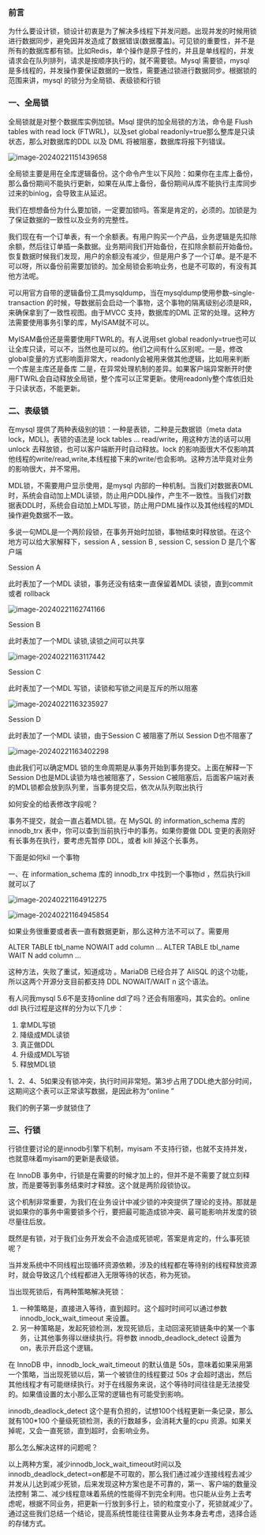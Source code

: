 ### 前言

为什么要设计锁，锁设计初衷是为了解决多线程下并发问题。出现并发的时候用锁进行数据同步，避免因并发造成了数据错误(数据覆盖)。可见锁的重要性，并不是所有的数据库都有锁。比如Redis，单个操作是原子性的，并且是单线程的，并发请求会在队列排列，请求是按顺序执行的，就不需要锁。Mysql 需要锁，mysql 是多线程的，并发操作要保证数据的一致性，需要通过锁进行数据同步。根据锁的范围来讲，mysql 的锁分为全局锁、表级锁和行锁

### 一、全局锁

全局锁就是对整个数据库实例加锁。Msql 提供的加全局锁的方法，命令是 Flush tables with read lock (FTWRL)，以及set global readonly=true那么整库是只读状态，那么对数据库的DDL 以及 DML 将被阻塞，数据库将报下列错误。

![image-20240221151439658](../images/mysql_lock.png)

全局锁主要是用在全库逻辑备份。这个命令产生以下风险：如果你在主库上备份，那么备份期间不能执行更新，如果在从库上备份，备份期间从库不能执行主库同步过来的binlog，会导致主从延迟。

我们在想想备份为什么要加锁，一定要加锁吗。答案是肯定的，必须的。加锁是为了保证数据的一致性以及业务的完整性。

我们现在有一个订单表，有一个余额表。有用户购买一个产品，业务逻辑是先扣除余额，然后往订单插一条数据。业务期间我们开始备份，在扣除余额前开始备份。恢复数据时候我们发现，用户的余额没有减少，但是用户多了一个订单。是不是不可以呀，所以备份前需要加锁的。加全局锁会影响业务，也是不可取的，有没有其他方法呢。

可以用官方自带的逻辑备份工具mysqldump，当在mysqldump使用参数–single-transaction 的时候，导数据前会启动一个事物，这个事物的隔离级别必须是RR，来确保拿到了一致性视图。由于MVCC 支持，数据库的DML 正常的处理。这种方法需要使用事务引擎的库，MyISAM就不可以。

MyISAM备份还是需要使用FTWRL的。有人说用set global readonly=true也可以让全库只读，可以不，当然也是可以的。他们之间有什么区别呢。一是，修改global变量的方式影响面非常大，readonly会被用来做其他逻辑，比如用来判断一个库是主库还是备库 二是，在异常处理机制的差异。如果客户端异常断开时使用FTWRL会自动释放全局锁，整个库可以正常更新。使用readonly整个库依旧处于只读状态，不能更新。

### 二、表级锁

在mysql 提供了两种表级别的锁：一种是表锁，二种是元数据锁（meta data lock，MDL)。表锁的语法是 lock tables … read/write，用这种方法的话可以用unlock 去释放锁，也可以客户端断开时自动释放。lock 的影响面很大不仅影响其他线程的write/read,write,本线程接下来的write/也会影响。这种方法毕竟对业务的影响很大，并不常用。

MDL锁，不需要用户显示使用，是mysql 内部的一种机制。当我们对数据表DML时，系统会自动加上MDL读锁，防止用户DDL操作，产生不一致性。当我们对数据表DDL时，系统会自动加上MDL写锁，防止用户DML操作以及其他线程的MDL操作避免数据不一致。

多说一句MDL是一个两阶段锁，在事务开始时加锁，事物结束时释放锁。在这个地方可以给大家解释下，session A , session B , session C, session D 是几个客户端

Session A  

此时表加了一个MDL 读锁，事务还没有结束一直保留着MDL 读锁，直到commit 或者 rollback

![image-20240221162741166](../images/sessionA.png)



Session B

此时表加了一个MDL 读锁,读锁之间可以共享

![image-20240221163117442](../images/sessionB.png)

Session C

此时表加了一个MDL 写锁，读锁和写锁之间是互斥的所以阻塞

![image-20240221163235927](../images/sessionC.png)

Session D

此时表加了一个MDL 读锁，由于Session C 被阻塞了所以 Session D也不阻塞了

![image-20240221163402298](../images/sessionD.png)

由此我们可以确定MDL 锁的生命周期是从事务开始到事务提交。上面在解释一下Session D也是MDL读锁为啥也被阻塞了，Session C被阻塞后，后面客户端对表的MDL锁都会放到队列里，当事务提交后，依次从队列取出执行

如何安全的给表修改字段呢？

事务不提交，就会一直占着MDL锁。在 MySQL 的 information_schema 库的 innodb_trx 表中，你可以查到当前执行中的事务。如果你要做 DDL 变更的表刚好有长事务在执行，要考虑先暂停 DDL，或者 kill 掉这个长事务。

下面是如何kil 一个事物

一、在 information_schema 库的 innodb_trx 中找到一个事物id ，然后执行kill 就可以了

![image-20240221164912275](../images/trx1.png)

![image-20240221164945854](../images/trx02.png)

如果业务很重要或者表一直有数据更新，那么这种方法不可以了。需要用

ALTER TABLE tbl_name NOWAIT add column ...
ALTER TABLE tbl_name WAIT N add column ... 

这种方法，失败了重试，知道成功 。MariaDB 已经合并了 AliSQL 的这个功能，所以这两个开源分支目前都支持 DDL NOWAIT/WAIT n 这个语法。

有人问我mysql 5.6不是支持online ddl了吗？还会有阻塞吗，其实会的。online ddl 执行过程是这样的分为以下几步：

1. 拿MDL写锁 
2. 降级成MDL读锁 
3. 真正做DDL 
4.  升级成MDL写锁 
5. 释放MDL锁 

1、2、4、5如果没有锁冲突，执行时间非常短。第3步占用了DDL绝大部分时间，这期间这个表可以正常读写数据，是因此称为“online ” 

我们的例子第一步就锁住了

### 三、行锁

行锁住要讨论的是innodb引擎下机制，myisam 不支持行锁，也就不支持并发，也就意味着myisam的更新是表级锁。

在 InnoDB 事务中，行锁是在需要的时候才加上的，但并不是不需要了就立刻释放，而是要等到事务结束时才释放。这个就是两阶段锁协议。

这个机制非常重要，为我们在业务设计中减少锁的冲突提供了理论的支持。那就是说如果你的事务中需要锁多个行，要把最可能造成锁冲突、最可能影响并发度的锁尽量往后放。

既然是有锁，对于我们业务开发会不会造成死锁呢，答案是肯定的，什么事死锁呢？

当并发系统中不同线程出现循环资源依赖，涉及的线程都在等待别的线程释放资源时，就会导致这几个线程都进入无限等待的状态，称为死锁。

当出现死锁后，有两种策略解决死锁：

1. 一种策略是，直接进入等待，直到超时。这个超时时间可以通过参数 innodb_lock_wait_timeout 来设置。
2. 另一种策略是，发起死锁检测，发现死锁后，主动回滚死锁链条中的某一个事务，让其他事务得以继续执行。将参数 innodb_deadlock_detect 设置为 on，表示开启这个逻辑。

在 InnoDB 中，innodb_lock_wait_timeout 的默认值是 50s，意味着如果采用第一个策略，当出现死锁以后，第一个被锁住的线程要过 50s 才会超时退出，然后其他线程才有可能继续执行。对于在线服务来说，这个等待时间往往是无法接受的。如果值设置的太小那么正常的逻辑也有可能受到影响。

innodb_deadlock_detect 这个是有负担的，试想100个线程更新一条记录，那么就有100*100 个量级死锁检测，表的行数越多，会消耗大量的cpu 资源。如果关掉呢，又会一直死锁，直到超时，会影响业务。

那么怎么解决这样的问题呢？

以上两种方案，减少innodb_lock_wait_timeout时间以及 innodb_deadlock_detect=on都是不可取的，那么我们通过减少连接线程去减少并发从儿达到减少死锁，后来发现这种方案也是不可靠的，第一、客户端的数量没法控制 第二、减少线程意味着系统的性能得不到完全利用。也只能从业务上去考虑呢，根据不同业务，把更新一行放到多行上，锁的粒度变小了，死锁就减少了。通过这些我们总结一个结论，提高系统性能往往需要从业务本身去考虑，选择合适的存储方式。